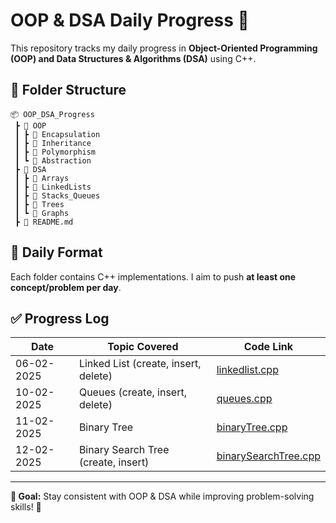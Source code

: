 # OOP & DSA Daily Progress 🚀

This repository tracks my daily progress in **Object-Oriented Programming (OOP) and Data Structures & Algorithms (DSA)** using C++.

## 📂 Folder Structure
```
📦 OOP_DSA_Progress
 ┣ 📂 OOP
 ┃ ┣ 📂 Encapsulation
 ┃ ┣ 📂 Inheritance
 ┃ ┣ 📂 Polymorphism
 ┃ ┗ 📂 Abstraction
 ┣ 📂 DSA
 ┃ ┣ 📂 Arrays
 ┃ ┣ 📂 LinkedLists
 ┃ ┣ 📂 Stacks_Queues
 ┃ ┣ 📂 Trees
 ┃ ┗ 📂 Graphs
 ┣ 📜 README.md
```

## 📌 Daily Format
Each folder contains C++ implementations. I aim to push **at least one concept/problem per day**.


## ✅ Progress Log
| Date       | Topic Covered        | Code Link |
|------------|----------------------|-----------|
| 06-02-2025 | Linked List (create, insert, delete) | [linkedlist.cpp](DSA/1.LinkedLists/LinkedList.cpp) |
| 10-02-2025 | Queues (create, insert, delete) | [queues.cpp](DSA/2.Queues/queues.cpp) |
| 11-02-2025 | Binary Tree | [binaryTree.cpp](DSA/3.Trees/binaryTree.cpp) |
| 12-02-2025 | Binary Search Tree (create, insert) | [binarySearchTree.cpp](DSA/3.Trees/binarySearchTree.cpp) |


---
**📌 Goal:** Stay consistent with OOP & DSA while improving problem-solving skills! 🚀
